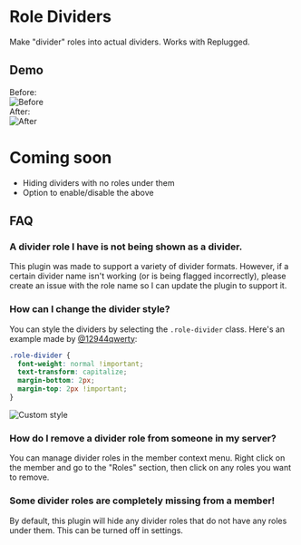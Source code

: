 # Role Dividers

Make "divider" roles into actual dividers. Works with Replugged.

## Demo

Before:  
![Before](https://i.imgur.com/Dz8UsOM.png)  
After:  
![After](https://i.imgur.com/pjBgCif.png)

# Coming soon

- Hiding dividers with no roles under them
- Option to enable/disable the above

## FAQ

### A divider role I have is not being shown as a divider.

This plugin was made to support a variety of divider formats. However, if a certain divider name
isn't working (or is being flagged incorrectly), please create an issue with the role name so I can
update the plugin to support it.

### How can I change the divider style?

You can style the dividers by selecting the `.role-divider` class. Here's an example made by
[@12944qwerty](https://github.com/12944qwerty):

```css
.role-divider {
  font-weight: normal !important;
  text-transform: capitalize;
  margin-bottom: 2px;
  margin-top: 2px !important;
}
```

![Custom style](https://i.imgur.com/le8fziz.png)

### How do I remove a divider role from someone in my server?

You can manage divider roles in the member context menu. Right click on the member and go to the
"Roles" section, then click on any roles you want to remove.

### Some divider roles are completely missing from a member!

By default, this plugin will hide any divider roles that do not have any roles under them. This can
be turned off in settings.

